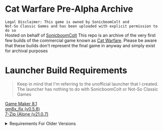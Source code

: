 # Cat Warfare Pre-Alpha Archive

<code>Legal Disclaimer: This game is owned by SonicboomColt and Not-So Classic Games and has been uploaded with explicit permission to do so</code>
\
Hosted on behalf of [SonicboomColt](https://github.com/sonicboomcolt)
This repo is an archive of the very first few builds of the commercial game known as [Cat Warfare](https://store.steampowered.com/app/923370). Please be aware that these builds don't represent the final game in anyway and simply exist for archival purposes


# Launcher Build Requirements

> Keep in mind that I'm referring to the unofficial launcher that I created. The launcher has nothing to do with SonicboomColt or Not-So Classic Games

[Game Maker 8.1](https://archive.org/details/GameMaker81)
\
[gm8x_fix (v0.5.8)](https://github.com/skyfloogle/gm8x_fix/releases/tag/v0.5.8)
\
[7-Zip (Alone (v21.0.7)](https://www.7-zip.org/a/7z2107-extra.7z)

<details>
<summary>Requirements For Older Versions</summary>
  
[7-Zip (Alone (v21.0.7)](https://www.7-zip.org/a/7z2107-extra.7z) (< v1.1)
  
</details>
